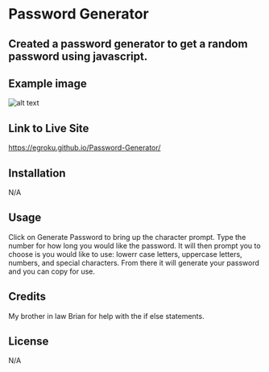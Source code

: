 # Password Generator

## Created a password generator to get a random password using javascript.

## Example image
![alt text](assets/images/screenshot(103).png)

## Link to Live Site
https://egroku.github.io/Password-Generator/

## Installation

N/A

## Usage

Click on Generate Password to bring up the character prompt. Type the number for how long you would like the password.
It will then prompt you to choose is you would like to use: lowerr case letters, uppercase letters, numbers, and special characters.
From there it will generate your password and you can copy for use.

## Credits 

My brother in law Brian for help with the if else statements.

## License

N/A
